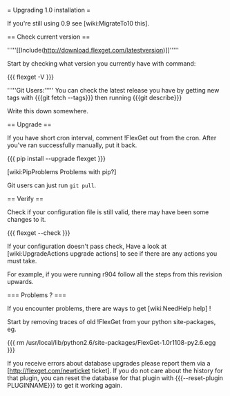 = Upgrading 1.0 installation =

If you're still using 0.9 see [wiki:MigrateTo10 this].

== Check current version ==

'''''[[Include(http://download.flexget.com/latestversion)]]'''''

Start by checking what version you currently have with command:

{{{
flexget -V
}}}

'''''Git Users:''''' You can check the latest release you have by getting new tags with {{{git fetch --tags}}} then running {{{git describe}}}

Write this down somewhere.

== Upgrade ==

If you have short cron interval, comment !FlexGet out from the cron. After you've ran successfully manually, put it back.

{{{
pip install --upgrade flexget
}}}

[wiki:PipProblems Problems with pip?]

Git users can just run `git pull`.

== Verify ==

Check if your configuration file is still valid, there may have been some changes to it.

{{{
flexget --check
}}}

If your configuration doesn't pass check, Have a look at [wiki:UpgradeActions upgrade actions] to see if there are any actions you must take. 

For example, if you were running r904 follow all the steps from this revision upwards.

=== Problems ? ===

If you encounter problems, there are ways to get [wiki:NeedHelp help] !

Start by removing traces of old !FlexGet from your python site-packages, eg.

{{{
rm /usr/local/lib/python2.6/site-packages/FlexGet-1.0r1108-py2.6.egg
}}}

If you receive errors about database upgrades please report them via a [http://flexget.com/newticket ticket]. If you do not care about the history for that plugin, you can reset the database for that plugin with {{{--reset-plugin PLUGINNAME}}} to get it working again.